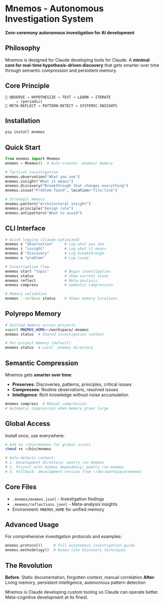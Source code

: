 # Mnemos - Autonomous Investigation System

**Zero-ceremony autonomous investigation for AI development**

## Philosophy

Mnemos is designed for Claude developing tools for Claude. A **minimal core for real-time hypothesis-driven discovery** that gets smarter over time through semantic compression and persistent memory.

## Core Principle

```
🔄 OBSERVE → HYPOTHESIZE → TEST → LEARN → ITERATE
     ↓ (periodic)
🧠 META-REFLECT → PATTERN-DETECT → SYSTEMIC-INSIGHTS
```

## Installation

```bash
pip install mnemos
```

## Quick Start

```python
from mnemos import Mnemos
mnemos = Mnemos()  # Auto-creates .mnemos/ memory

# Tactical investigation
mnemos.observation("What you see")
mnemos.insight("What it means")
mnemos.discovery("Breakthrough that changes everything")
mnemos.issue("Problem found", location="file:line")

# Strategic memory  
mnemos.pattern("Architectural insight")
mnemos.principle("Design rule")
mnemos.antipattern("What to avoid")
```

## CLI Interface

```bash
# Quick logging (Claude-optimized)
mnemos o "observation"     # Log what you see
mnemos i "insight"         # Log what it means
mnemos d "discovery"       # Log breakthrough
mnemos x "problem"         # Log issue

# Investigation flow
mnemos start "topic"       # Begin investigation
mnemos status              # Show current state
mnemos reflect             # Meta-analysis
mnemos compress            # Semantic compression

# Memory validation
mnemos --verbose status    # Shows memory locations
```

## Polyrepo Memory

```bash
# Unified memory across projects
export MNEMOS_HOME=~/workspace/.mnemos
mnemos status  # Shared investigation context

# Per-project memory (default)
mnemos status  # Local .mnemos directory
```

## Semantic Compression

Mnemos gets **smarter over time**:
- **Preserves**: Discoveries, patterns, principles, critical issues
- **Compresses**: Routine observations, resolved issues  
- **Intelligence**: Rich knowledge without noise accumulation

```bash
mnemos compress  # Manual compression
# Automatic compression when memory grows large
```

## Global Access

Install once, use everywhere:
```bash
# Add to ~/bin/mnemos for global access
chmod +x ~/bin/mnemos

# Auto-detects context:
# 1. Development directory: poetry run mnemos
# 2. Project with mnemos dependency: poetry run mnemos  
# 3. Fallback: development version from ~/dev/workspace/mnemos
```

## Core Files

- `.mnemos/mnemos.jsonl` - Investigation findings
- `.mnemos/reflections.jsonl` - Meta-analysis insights
- Environment: `MNEMOS_HOME` for unified memory

## Advanced Usage

For comprehensive investigation protocols and examples:
```python
mnemos.protocol()     # Full autonomous investigation guide
mnemos.methodology()  # Human-like discovery techniques
```

## The Revolution

**Before**: Static documentation, forgotten context, manual correlation
**After**: Living memory, persistent intelligence, autonomous pattern detection

Mnemos is Claude developing custom tooling so Claude can operate better. Meta-cognitive development at its finest.